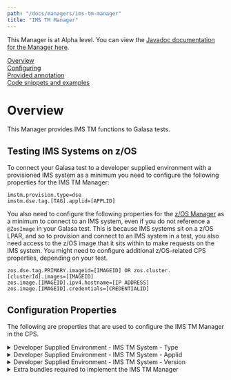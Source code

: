 ```yaml
---
path: "/docs/managers/ims-tm-manager"
title: "IMS TM Manager"
---
```


This Manager is at Alpha level. You can view the <a href="https://javadoc.galasa.dev/dev/galasa/imstm/package-summary.html" target="_blank" rel="noopener noreferrer">Javadoc documentation for the Manager here</a>.<br>


[Overview](#overview)<br>
[Configuring](#configuring)<br>
[Provided annotation](#annotations)<br>
[Code snippets and examples](#codesnippets)<br>


# <a name="overview"></a>Overview

This Manager provides IMS TM functions to Galasa tests. 

## Testing IMS Systems on z/OS

To connect your Galasa test to a developer supplied environment with a provisioned IMS system as a minimum you need to configure the following properties for the IMS TM Manager: 


```
imstm.provision.type=dse
imstm.dse.tag.[TAG].applid=[APPLID]
```

You also need to configure the following properties for the [z/OS Manager](zos-manager) as a minimum to connect to an IMS system, even if you do not reference a `@ZosImage` in your Galasa test. This is because IMS systems sit on a z/OS LPAR, and so to provision and connect to an IMS system in a test, you also need access to the z/OS image that it sits within to make requests on the IMS system. You might need to configure additional z/OS-related CPS properties, depending on your test.

```
zos.dse.tag.PRIMARY.imageid=[IMAGEID] OR zos.cluster.[clusterId].images=[IMAGEID]  
zos.image.[IMAGEID].ipv4.hostname=[IP ADDRESS]
zos.image.[IMAGEID].credentials=[CREDENTIALID]
```


## <a name="configuring"></a>Configuration Properties

The following are properties that are used to configure the IMS TM Manager in the CPS.


<details>
<summary>Developer Supplied Environment - IMS TM System - Type</summary>

| Property: | Developer Supplied Environment - IMS TM System - Type |
| --------------------------------------- | :------------------------------------- |
| Name: | imstm.provision.type |
| Description: | Provides the type of the IMS TM system for the DSE provisioner.  The type setting is mandatory for a DSE system. |
| Required:  | Yes if you want a DSE system, otherwise not required. You must set this property if you are using the <code>imstm.dse.tag.[TAG].applid</code> property. |
| Default value: | None |
| Valid values: | dse|
| Examples: | <code>imstm.provision.type=dse</code><br> |

</details>
 
<details>
<summary>Developer Supplied Environment - IMS TM System - Applid</summary>

| Property: | Developer Supplied Environment - IMS TM System - Applid |
| --------------------------------------- | :------------------------------------- |
| Name: | imstm.dse.tag.[TAG].applid |
| Description: | Provides the applid of the IMS TM system for the DSE provisioner. The applid setting is mandatory for a DSE system. If you are using this property, you must also set the <code>imstm.provision.type</code> property to specify the IMS TM system type to be `dse`. For example, <code>imstm.provision.type=dse</code>.|
| Required:  | Yes if you want a DSE system, otherwise not required. |
| Default value: | None |
| Valid values: | A valid VTAM applid |
| Examples: | <code>imstm.dse.tag.PRIMARY.applid=IM1A</code><br>  |

</details>
 
<details>
<summary>Developer Supplied Environment - IMS TM System - Version</summary>

| Property: | Developer Supplied Environment - IMS TM System - Version |
| --------------------------------------- | :------------------------------------- |
| Name: | imstm.dse.tag.[TAG].version |
| Description: | Provides the version of the IMS TM system to the DSE provisioner. |
| Required:  | Only requires setting if the test requests it. |
| Default value: | None |
| Valid values: | A value V.R.M version format, e.g. 15.2.0 |
| Examples: | <code>imstm.dse.tag.PRIMARY.version=15.2.0</code><br> |

</details>
 
<details>
<summary>Extra bundles required to implement the IMS TM Manager</summary>

| Property: | Extra bundles required to implement the IMS TM Manager |
| --------------------------------------- | :------------------------------------- |
| Name: | imstm.extra.bundles |
| Description: | The symbolic names of any bundles that need to be loaded<br> with the IMS TM Manager. |
| Required:  | No |
| Default value: | none |
| Valid values: | bundle symbolic names comma separated |
| Examples: | <code>imstm.extra.bundles=org.example.imstm.provisioning</code><br> |

</details>